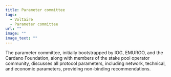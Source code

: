 ```yaml
---
title: Parameter committee
tags:
  - Voltaire
  - Parameter committee
url: ""
image: ""
image_text: ""
---
```


The parameter committee, initially bootstrapped by IOG, EMURGO, and the Cardano Foundation, along with members of the stake pool operator community, discusses all protocol parameters, including network, technical, and economic parameters, providing non-binding recommendations.
